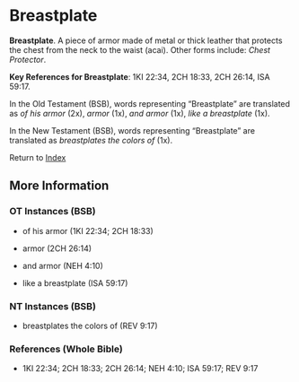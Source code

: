 # Breastplate
**Breastplate**. 
A piece of armor made of metal or thick leather that protects the chest from the neck to the waist (acai). 
Other forms include: 
*Chest Protector*. 


**Key References for Breastplate**: 
1KI 22:34, 2CH 18:33, 2CH 26:14, ISA 59:17. 


In the Old Testament (BSB), words representing “Breastplate” are translated as 
*of his armor* (2x), *armor* (1x), *and armor* (1x), *like a breastplate* (1x). 


In the New Testament (BSB), words representing “Breastplate” are translated as 
*breastplates the colors of* (1x). 


Return to [Index](00-Index.md)

## More Information

### OT Instances (BSB)

* of his armor (1KI 22:34; 2CH 18:33)

* armor (2CH 26:14)

* and armor (NEH 4:10)

* like a breastplate (ISA 59:17)



### NT Instances (BSB)

* breastplates the colors of (REV 9:17)



### References (Whole Bible)

* 1KI 22:34; 2CH 18:33; 2CH 26:14; NEH 4:10; ISA 59:17; REV 9:17



